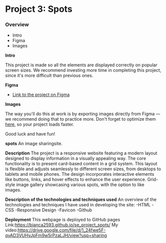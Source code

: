 # Project 3: Spots

### Overview  

* Intro  
* Figma  
* Images  
  
**Intro**
  
This project is made so all the elements are displayed correctly on popular screen sizes. We recommend investing more time in completing this project, since it's more difficult than previous ones.  
  
**Figma**  
  
* [Link to the project on Figma](https://www.figma.com/file/BBNm2bC3lj8QQMHlnqRsga/Sprint-3-Project-%E2%80%94-Spots?type=design&node-id=2%3A60&mode=design&t=afgNFybdorZO6cQo-1)
  
**Images**  
  
The way you'll do this at work is by exporting images directly from Figma — we recommend doing that to practice more. Don't forget to optimize them [here](https://tinypng.com/), so your project loads faster. 
  
Good luck and have fun!

**spots**
 An image sharingsite.

**Description**
The project is a responsive website featuring a modern layout designed to display information in a visually appealing way. The core functionality is to present card-based content in a grid system. This layout is flexible and adjusts seamlessly to different screen sizes, from desktops to tablets and mobile phones. The design incorporates interactive elements like buttons, links, and hover effects to enhance the user experience.
Grid-style image gallery showcasing various spots, with the option to like images.

**Description of the technologies and techniques used**
An overview of the technologies and techniques I have used in developing the site: 
-HTML 
-CSS
-Responsive Design 
-Favicon
-Github


**Deployment**
This webpage is deployed to GitHub pages
Link:https://bianca2593.github.io/se_project_spots/
My video:https://drive.google.com/file/d/1_24fwe5F-qyAD3VUHvJpFm9w5rPzaLJH/view?usp=sharing